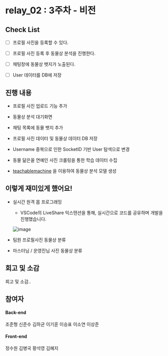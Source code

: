 # relay_02 : 3주차 - 비전

## Check List

- [ ] 프로필 사진을 등록할 수 있다.
- [ ] 프로필 사진 등록 후 동물상 분석을 진행한다. 
- [ ] 채팅창에 동물상 뱃지가 노출된다.
- [ ] User 데이터를 DB에 저장



## 진행 내용

- 프로필 사진 업로드 기능 추가
- 동물상 분석 대기화면
- 채팅 목록에 동물 뱃지 추가

- 프로필 사진 데이터 및 동물상 데이터 DB 저장
- Username 중복으로 인한 SocketID 기반 User 탐색으로 변경
- 동물 닮은꼴 연예인 사진 크롤링을 통한 학습 데이터 수집

- [teachablemachine](https://teachablemachine.withgoogle.com/) 을 이용하여 동물상 분석 모델 생성



## 이렇게 재미있게 했어요!

- 실시간 원격 몹 프로그래밍

  - VSCode의 LiveShare 익스텐션을 통해, 실시간으로 코드를 공유하며 개발을 진행했습니다.

  ![image](https://user-images.githubusercontent.com/53181778/90329239-c4c17280-dfdd-11ea-91fc-20c8b518f19b.png)

- 팀원 프로필사진 동물상 분류

- 마스터님 / 운영진님 사진 동물상 분류



## 회고 및 소감

회고 및 소감..



## 참여자

#### Back-end

조준형 신준수 김하균 이기훈 이승표 이소연 이상준  

#### Front-end

정수원 김병국 황석영 김혜지  
